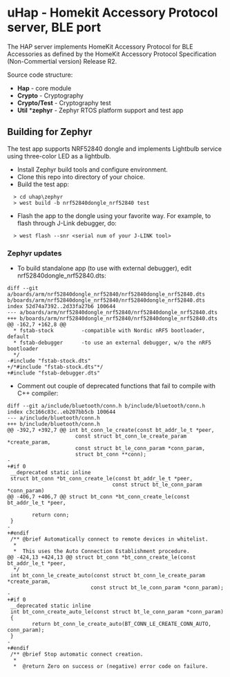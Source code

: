# uHap - Homekit Accessory Protocol server, BLE port

The HAP server implements HomeKit Accessory Protocol for BLE Accessories as defined by the HomeKit Accessory Protocol Specification (Non-Commertial version) Release R2.

Source code structure:
* __Hap__ - core module
* __Crypto__ - Cryptography
* __Crypto/Test__ - Cryptography test
* __Util__
*__zephyr__ - Zephyr RTOS platform support and test app

## Building for Zephyr

The test app supports NRF52840 dongle and implements Lightbulb service using three-color LED as a lightbulb.

* Install Zephyr build tools and configure environment.
* Clone this repo into directory of your choice.
* Build the test app:
```
  > cd uhap\zephyr
  > west build -b nrf52840dongle_nrf52840 test
```
* Flash the app to the dongle using your favorite way. For example, to flash through J-Link debugger, do:
```
  > west flash --snr <serial num of your J-LINK tool> 
```

### Zephyr updates
* To build standalone app (to use with external debugger), edit nrf52840dongle_nrf52840.dts:
```
diff --git a/boards/arm/nrf52840dongle_nrf52840/nrf52840dongle_nrf52840.dts b/boards/arm/nrf52840dongle_nrf52840/nrf52840dongle_nrf52840.dts
index 52d74a7392..2d33fa27b6 100644
--- a/boards/arm/nrf52840dongle_nrf52840/nrf52840dongle_nrf52840.dts
+++ b/boards/arm/nrf52840dongle_nrf52840/nrf52840dongle_nrf52840.dts
@@ -162,7 +162,8 @@
  * fstab-stock         -compatible with Nordic nRF5 bootloader, default
  * fstab-debugger      -to use an external debugger, w/o the nRF5 bootloader
  */
-#include "fstab-stock.dts"
+/*#include "fstab-stock.dts"*/
+#include "fstab-debugger.dts"

```
* Comment out couple of deprecated functions that fail to compile with C++ compiler:
```
diff --git a/include/bluetooth/conn.h b/include/bluetooth/conn.h
index c3c166c83c..eb207bb5cb 100644
--- a/include/bluetooth/conn.h
+++ b/include/bluetooth/conn.h
@@ -392,7 +392,7 @@ int bt_conn_le_create(const bt_addr_le_t *peer,
                      const struct bt_conn_le_create_param *create_param,
                      const struct bt_le_conn_param *conn_param,
                      struct bt_conn **conn);
-
+#if 0
 __deprecated static inline
 struct bt_conn *bt_conn_create_le(const bt_addr_le_t *peer,
                                  const struct bt_le_conn_param *conn_param)
@@ -406,7 +406,7 @@ struct bt_conn *bt_conn_create_le(const bt_addr_le_t *peer,

        return conn;
 }
-
+#endif
 /** @brief Automatically connect to remote devices in whitelist.
  *
  *  This uses the Auto Connection Establishment procedure.
@@ -424,13 +424,13 @@ struct bt_conn *bt_conn_create_le(const bt_addr_le_t *peer,
  */
 int bt_conn_le_create_auto(const struct bt_conn_le_create_param *create_param,
                           const struct bt_le_conn_param *conn_param);
-
+#if 0
 __deprecated static inline
 int bt_conn_create_auto_le(const struct bt_le_conn_param *conn_param)
 {
        return bt_conn_le_create_auto(BT_CONN_LE_CREATE_CONN_AUTO, conn_param);
 }
-
+#endif
 /** @brief Stop automatic connect creation.
  *
  *  @return Zero on success or (negative) error code on failure.
```